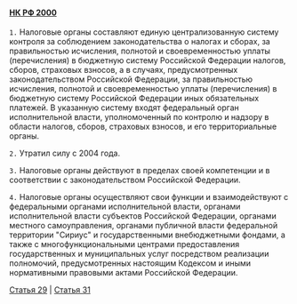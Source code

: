 #### [НК РФ 2000](https://lalawland.github.io/eurasia/russia/taxes)

`1.` Налоговые органы составляют единую централизованную систему контроля за соблюдением законодательства о налогах и сборах, за правильностью исчисления, полнотой и своевременностью уплаты (перечисления) в бюджетную систему Российской Федерации налогов, сборов, страховых взносов, а в случаях, предусмотренных законодательством Российской Федерации, за правильностью исчисления, полнотой и своевременностью уплаты (перечисления) в бюджетную систему Российской Федерации иных обязательных платежей. В указанную систему входят федеральный орган исполнительной власти, уполномоченный по контролю и надзору в области налогов, сборов, страховых взносов, и его территориальные органы.

`2.` Утратил силу с 2004 года.

`3.` Налоговые органы действуют в пределах своей компетенции и в соответствии с законодательством Российской Федерации.

`4.` Налоговые органы осуществляют свои функции и взаимодействуют с федеральными органами исполнительной власти, органами исполнительной власти субъектов Российской Федерации, органами местного самоуправления, органами публичной власти федеральной территории "Сириус" и государственными внебюджетными фондами, а также с многофункциональными центрами предоставления государственных и муниципальных услуг посредством реализации полномочий, предусмотренных настоящим Кодексом и иными нормативными правовыми актами Российской Федерации.

[Статья 29](https://lalawland.github.io/eurasia/russia/taxes/art29) | [Статья 31](https://lalawland.github.io/eurasia/russia/taxes/art31)
